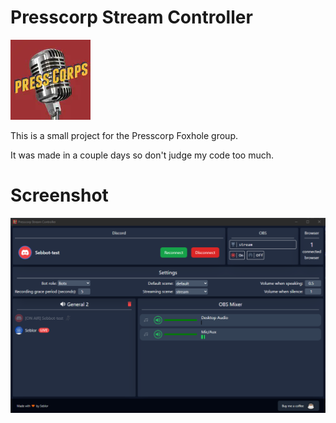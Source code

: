 # Presscorp Stream Controller

![Logo](/public/favicon.png)

This is a small project for the Presscorp Foxhole group.

It was made in a couple days so don't judge my code too much.

# Screenshot

![Logo](/src/assets/screenshot.webp)
